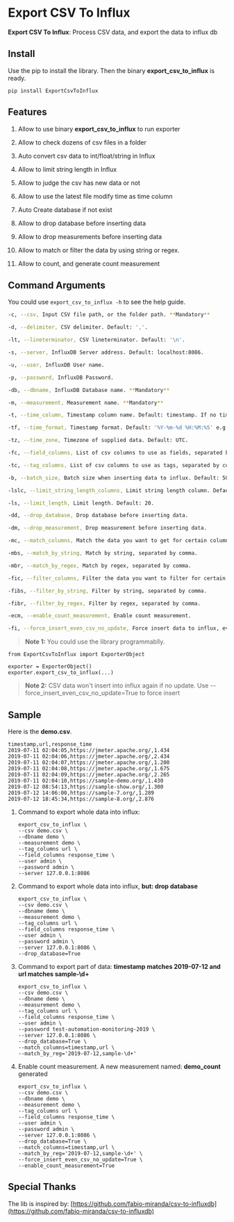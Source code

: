 Export CSV To Influx
====================

**Export CSV To Influx**: Process CSV data, and export the data to influx db

## Install

Use the pip to install the library. Then the binary **export_csv_to_influx** is ready.

```
pip install ExportCsvToInflux
```

## Features

1. Allow to use binary **export_csv_to_influx** to run exporter

2. Allow to check dozens of csv files in a folder

3. Auto convert csv data to int/float/string in Influx

4. Allow to limit string length in Influx

5. Allow to judge the csv has new data or not

6. Allow to use the latest file modify time as time column

7. Auto Create database if not exist

8. Allow to drop database before inserting data

9. Allow to drop measurements before inserting data

10. Allow to match or filter the data by using string or regex.

11. Allow to count, and generate count measurement

## Command Arguments

You could use `export_csv_to_influx -h` to see the help guide.

```bash
-c, --csv, Input CSV file path, or the folder path. **Mandatory**

-d, --delimiter, CSV delimiter. Default: ','. 

-lt, --lineterminator, CSV lineterminator. Default: '\n'. 

-s, --server, InfluxDB Server address. Default: localhost:8086.

-u, --user, InfluxDB User name.

-p, --password, InfluxDB Password. 

-db, --dbname, InfluxDB Database name. **Mandatory**

-m, --measurement, Measurement name. **Mandatory**

-t, --time_column, Timestamp column name. Default: timestamp. If no timestamp column, the timestamp is set to the last file modify time for whole csv rows.

-tf, --time_format, Timestamp format. Default: '%Y-%m-%d %H:%M:%S' e.g.: 1970-01-01 00:00:00.

-tz, --time_zone, Timezone of supplied data. Default: UTC.

-fc, --field_columns, List of csv columns to use as fields, separated by comma. **Mandatory**

-tc, --tag_columns, List of csv columns to use as tags, separated by comma. **Mandatory**

-b, --batch_size, Batch size when inserting data to influx. Default: 500.

-lslc, --limit_string_length_columns, Limit string length column. Default: None.

-ls, --limit_length, Limit length. Default: 20.

-dd, --drop_database, Drop database before inserting data.

-dm, --drop_measurement, Drop measurement before inserting data.

-mc, --match_columns, Match the data you want to get for certain columns, separated by comma.

-mbs, --match_by_string, Match by string, separated by comma.

-mbr, --match_by_regex, Match by regex, separated by comma.

-fic, --filter_columns, Filter the data you want to filter for certain columns, separated by comma.

-fibs, --filter_by_string, Filter by string, separated by comma.

-fibr, --filter_by_regex, Filter by regex, separated by comma.

-ecm, --enable_count_measurement, Enable count measurement.

-fi, --force_insert_even_csv_no_update, Force insert data to influx, even csv no update.
```

> **Note 1:** You could use the library programmablly.

  ```
  from ExportCsvToInflux import ExporterObject
  
  exporter = ExporterObject()
  exporter.export_csv_to_influx(...)
  ```

> **Note 2:** CSV data won't insert into influx again if no update. Use --force_insert_even_csv_no_update=True to force insert

## Sample
Here is the **demo.csv**.

``` 
timestamp,url,response_time
2019-07-11 02:04:05,https://jmeter.apache.org/,1.434
2019-07-11 02:04:06,https://jmeter.apache.org/,2.434
2019-07-11 02:04:07,https://jmeter.apache.org/,1.200
2019-07-11 02:04:08,https://jmeter.apache.org/,1.675
2019-07-11 02:04:09,https://jmeter.apache.org/,2.265
2019-07-11 02:04:10,https://sample-demo.org/,1.430
2019-07-12 08:54:13,https://sample-show.org/,1.300
2019-07-12 14:06:00,https://sample-7.org/,1.289
2019-07-12 18:45:34,https://sample-8.org/,2.876
```

1. Command to export whole data into influx:

    ``` 
    export_csv_to_influx \
    --csv demo.csv \
    --dbname demo \
    --measurement demo \
    --tag_columns url \
    --field_columns response_time \
    --user admin \
    --password admin \
    --server 127.0.0.1:8086
    ```

2. Command to export whole data into influx, **but: drop database**

    ```
    export_csv_to_influx \
    --csv demo.csv \
    --dbname demo \
    --measurement demo \
    --tag_columns url \
    --field_columns response_time \
    --user admin \
    --password admin \
    --server 127.0.0.1:8086 \
    --drop_database=True
    ```

3. Command to export part of data: **timestamp matches 2019-07-12 and url matches sample-\d+**

    ``` 
    export_csv_to_influx \
    --csv demo.csv \
    --dbname demo \
    --measurement demo \
    --tag_columns url \
    --field_columns response_time \
    --user admin \
    --password test-automation-monitoring-2019 \
    --server 127.0.0.1:8086 \
    --drop_database=True \
    --match_columns=timestamp,url \
    --match_by_reg='2019-07-12,sample-\d+'
    ```

4. Enable count measurement. A new measurement named: **demo_count** generated

    ```
    export_csv_to_influx \
    --csv demo.csv \
    --dbname demo \
    --measurement demo \
    --tag_columns url \
    --field_columns response_time \
    --user admin \
    --password admin \
    --server 127.0.0.1:8086 \
    --drop_database=True \
    --match_columns=timestamp,url \
    --match_by_reg='2019-07-12,sample-\d+' \
    --force_insert_even_csv_no_update=True \
    --enable_count_measurement=True 
    ```

## Special Thanks

The lib is inspired by: [https://github.com/fabio-miranda/csv-to-influxdb](https://github.com/fabio-miranda/csv-to-influxdb)
